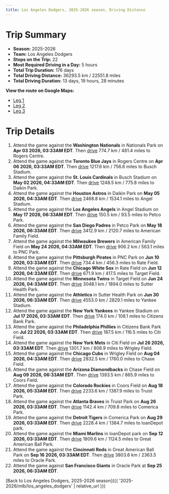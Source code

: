 ```yaml
---
title: Los Angeles Dodgers, 2025-2026 season, Driving Distance
---
```


# Trip Summary
- **Season:** 2025-2026
- **Team:** Los Angeles Dodgers
- **Stops on the Trip:** 22
- **Most Required Driving in a Day:** 5 hours
- **Total Trip Duration:** 176 days
- **Total Driving Distance:** 36293.5 km / 22551.8 miles
- **Total Driving Duration:** 13 days, 19 hours, 28 minutes

**View the route on Google Maps:**
- [Leg 1](https://www.google.com/maps/dir/Nationals+Park+Washington/Rogers+Centre+Toronto/Busch+Stadium+St.+Louis/Daikin+Park+Houston/Angel+Stadium+Anaheim/Petco+Park+San+Diego/American+Family+Field+Milwaukee/PNC+Park+Pittsburgh/Rate+Field+Chicago/Target+Field+Minneapolis)
- [Leg 2](https://www.google.com/maps/dir/Target+Field+Minneapolis/Sutter+Health+Park+Sacramento/Yankee+Stadium+Bronx/Citizens+Bank+Park+Philadelphia/Citi+Field+Flushing/Wrigley+Field+Chicago/Chase+Field+Phoenix/Coors+Field+Denver/Truist+Park+Atlanta/Comerica+Park+Detroit)
- [Leg 3](https://www.google.com/maps/dir/Comerica+Park+Detroit/loanDepot+park+Miami/Great+American+Ball+Park+Cincinnati/Oracle+Park+San+Francisco)

# Trip Details
1. Attend the game against the **Washington Nationals** in Nationals Park on **Apr 03 2026, 03:33AM EDT**. Then [drive](https://www.google.com/maps/dir/Nationals+Park+Washington/Rogers+Centre+Toronto) 774.7 km / 481.4 miles to Rogers Centre.
2. Attend the game against the **Toronto Blue Jays** in Rogers Centre on **Apr 06 2026, 03:33AM EDT**. Then [drive](https://www.google.com/maps/dir/Rogers+Centre+Toronto/Busch+Stadium+St.+Louis) 1217.6 km / 756.6 miles to Busch Stadium.
3. Attend the game against the **St. Louis Cardinals** in Busch Stadium on **May 02 2026, 04:33AM EDT**. Then [drive](https://www.google.com/maps/dir/Busch+Stadium+St.+Louis/Daikin+Park+Houston) 1248.5 km / 775.8 miles to Daikin Park.
4. Attend the game against the **Houston Astros** in Daikin Park on **May 05 2026, 04:33AM EDT**. Then [drive](https://www.google.com/maps/dir/Daikin+Park+Houston/Angel+Stadium+Anaheim) 2468.8 km / 1534.1 miles to Angel Stadium.
5. Attend the game against the **Los Angeles Angels** in Angel Stadium on **May 17 2026, 06:33AM EDT**. Then [drive](https://www.google.com/maps/dir/Angel+Stadium+Anaheim/Petco+Park+San+Diego) 150.5 km / 93.5 miles to Petco Park.
6. Attend the game against the **San Diego Padres** in Petco Park on **May 18 2026, 06:33AM EDT**. Then [drive](https://www.google.com/maps/dir/Petco+Park+San+Diego/American+Family+Field+Milwaukee) 3412.9 km / 2120.7 miles to American Family Field.
7. Attend the game against the **Milwaukee Brewers** in American Family Field on **May 24 2026, 04:33AM EDT**. Then [drive](https://www.google.com/maps/dir/American+Family+Field+Milwaukee/PNC+Park+Pittsburgh) 906.2 km / 563.1 miles to PNC Park.
8. Attend the game against the **Pittsburgh Pirates** in PNC Park on **Jun 10 2026, 03:33AM EDT**. Then [drive](https://www.google.com/maps/dir/PNC+Park+Pittsburgh/Rate+Field+Chicago) 734.4 km / 456.3 miles to Rate Field.
9. Attend the game against the **Chicago White Sox** in Rate Field on **Jun 12 2026, 04:33AM EDT**. Then [drive](https://www.google.com/maps/dir/Rate+Field+Chicago/Target+Field+Minneapolis) 671.9 km / 417.5 miles to Target Field.
10. Attend the game against the **Minnesota Twins** in Target Field on **Jun 24 2026, 04:33AM EDT**. Then [drive](https://www.google.com/maps/dir/Target+Field+Minneapolis/Sutter+Health+Park+Sacramento) 3048.1 km / 1894.0 miles to Sutter Health Park.
11. Attend the game against the **Athletics** in Sutter Health Park on **Jun 30 2026, 06:33AM EDT**. Then [drive](https://www.google.com/maps/dir/Sutter+Health+Park+Sacramento/Yankee+Stadium+Bronx) 4553.0 km / 2829.1 miles to Yankee Stadium.
12. Attend the game against the **New York Yankees** in Yankee Stadium on **Jul 17 2026, 03:33AM EDT**. Then [drive](https://www.google.com/maps/dir/Yankee+Stadium+Bronx/Citizens+Bank+Park+Philadelphia) 174.0 km / 108.1 miles to Citizens Bank Park.
13. Attend the game against the **Philadelphia Phillies** in Citizens Bank Park on **Jul 22 2026, 03:33AM EDT**. Then [drive](https://www.google.com/maps/dir/Citizens+Bank+Park+Philadelphia/Citi+Field+Flushing) 187.5 km / 116.5 miles to Citi Field.
14. Attend the game against the **New York Mets** in Citi Field on **Jul 26 2026, 03:33AM EDT**. Then [drive](https://www.google.com/maps/dir/Citi+Field+Flushing/Wrigley+Field+Chicago) 1301.7 km / 808.9 miles to Wrigley Field.
15. Attend the game against the **Chicago Cubs** in Wrigley Field on **Aug 04 2026, 04:33AM EDT**. Then [drive](https://www.google.com/maps/dir/Wrigley+Field+Chicago/Chase+Field+Phoenix) 2832.5 km / 1760.0 miles to Chase Field.
16. Attend the game against the **Arizona Diamondbacks** in Chase Field on **Aug 09 2026, 06:33AM EDT**. Then [drive](https://www.google.com/maps/dir/Chase+Field+Phoenix/Coors+Field+Denver) 1393.5 km / 865.9 miles to Coors Field.
17. Attend the game against the **Colorado Rockies** in Coors Field on **Aug 18 2026, 05:33AM EDT**. Then [drive](https://www.google.com/maps/dir/Coors+Field+Denver/Truist+Park+Atlanta) 2233.6 km / 1387.9 miles to Truist Park.
18. Attend the game against the **Atlanta Braves** in Truist Park on **Aug 26 2026, 03:33AM EDT**. Then [drive](https://www.google.com/maps/dir/Truist+Park+Atlanta/Comerica+Park+Detroit) 1142.4 km / 709.8 miles to Comerica Park.
19. Attend the game against the **Detroit Tigers** in Comerica Park on **Aug 29 2026, 03:33AM EDT**. Then [drive](https://www.google.com/maps/dir/Comerica+Park+Detroit/loanDepot+park+Miami) 2228.4 km / 1384.7 miles to loanDepot park.
20. Attend the game against the **Miami Marlins** in loanDepot park on **Sep 12 2026, 03:33AM EDT**. Then [drive](https://www.google.com/maps/dir/loanDepot+park+Miami/Great+American+Ball+Park+Cincinnati) 1809.6 km / 1124.5 miles to Great American Ball Park.
21. Attend the game against the **Cincinnati Reds** in Great American Ball Park on **Sep 16 2026, 03:33AM EDT**. Then [drive](https://www.google.com/maps/dir/Great+American+Ball+Park+Cincinnati/Oracle+Park+San+Francisco) 3803.6 km / 2363.5 miles to Oracle Park.
22. Attend the game against **San Francisco Giants** in Oracle Park at **Sep 25 2026, 06:33AM EDT**.

[Back to Los Angeles Dodgers, 2025-2026 season]({{ '2025-2026/mlb/los_angeles_dodgers' | relative_url }})
